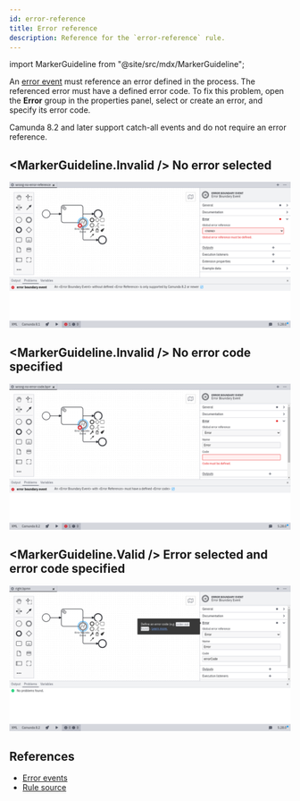 ```yaml
---
id: error-reference
title: Error reference
description: Reference for the `error-reference` rule.
---
```


import MarkerGuideline from "@site/src/mdx/MarkerGuideline";

An [error event](../../../../bpmn/error-events/) must reference an error defined in the process. The referenced error must have a defined error code. To fix this problem, open the **Error** group in the properties panel, select or create an error, and specify its error code.

Camunda 8.2 and later support catch-all events and do not require an error reference.

## <MarkerGuideline.Invalid /> No error selected

![No error selected](./img/error-reference/wrong-no-error-reference.png)

## <MarkerGuideline.Invalid /> No error code specified

![No error code specified](./img/error-reference/wrong-no-error-code.png)

## <MarkerGuideline.Valid /> Error selected and error code specified

![Error selected and error code specified](./img/error-reference/right.png)

## References

- [Error events](../../../../bpmn/error-events/)
- [Rule source](https://github.com/camunda/bpmnlint-plugin-camunda-compat/blob/main/rules/camunda-cloud/error-reference.js)
